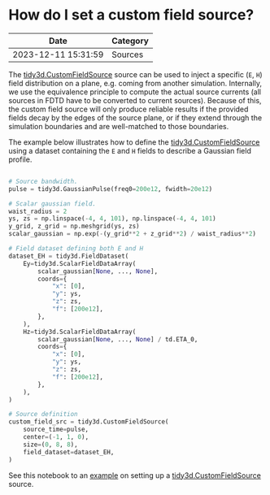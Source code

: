 # How do I set a custom field source?

| Date       | Category    |
|------------|-------------|
| 2023-12-11 15:31:59 | Sources |


The [tidy3d.CustomFieldSource](https://docs.flexcompute.com/projects/tidy3d/en/latest/api/_autosummary/tidy3d.CustomFieldSource.html) source can be used to inject a specific (`E`, `H`) field distribution on a plane, e.g. coming from another simulation. Internally, we use the equivalence principle to compute the actual source currents (all sources in FDTD have to be converted to current sources). Because of this, the custom field source will only produce reliable results if the provided fields decay by the edges of the source plane, or if they extend through the simulation boundaries and are well-matched to those boundaries.

The example below illustrates how to define the [tidy3d.CustomFieldSource](https://docs.flexcompute.com/projects/tidy3d/en/latest/api/_autosummary/tidy3d.CustomFieldSource.html) using a dataset containing the `E` and `H` fields to describe a Gaussian field profile.



```python

# Source bandwidth.
pulse = tidy3d.GaussianPulse(freq0=200e12, fwidth=20e12)

# Scalar gaussian field.
waist_radius = 2
ys, zs = np.linspace(-4, 4, 101), np.linspace(-4, 4, 101)
y_grid, z_grid = np.meshgrid(ys, zs)
scalar_gaussian = np.exp(-(y_grid**2 + z_grid**2) / waist_radius**2)

# Field dataset defining both E and H
dataset_EH = tidy3d.FieldDataset(
    Ey=tidy3d.ScalarFieldDataArray(
        scalar_gaussian[None, ..., None],
        coords={
            "x": [0],
            "y": ys,
            "z": zs,
            "f": [200e12],
        },
    ),
    Hz=tidy3d.ScalarFieldDataArray(
        scalar_gaussian[None, ..., None] / td.ETA_0,
        coords={
            "x": [0],
            "y": ys,
            "z": zs,
            "f": [200e12],
        },
    ),
)

# Source definition
custom_field_src = tidy3d.CustomFieldSource(
    source_time=pulse,
    center=(-1, 1, 0),
    size=(0, 8, 8),
    field_dataset=dataset_EH,
)

```



See this notebook to an [example](https://www.flexcompute.com/tidy3d/examples/notebooks/CustomFieldSource/) on setting up a [tidy3d.CustomFieldSource](https://docs.flexcompute.com/projects/tidy3d/en/latest/api/_autosummary/tidy3d.CustomFieldSource.html) source.